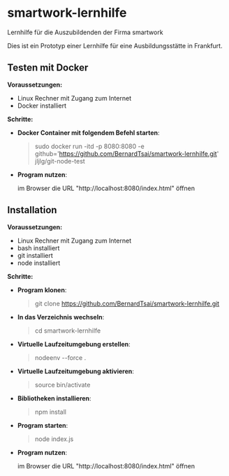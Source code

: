 # smartwork-lernhilfe
Lernhilfe für die Auszubildenden der Firma smartwork

Dies ist ein Prototyp einer Lernhilfe für eine Ausbildungsstätte in Frankfurt.


Testen mit Docker
---------------------

**Voraussetzungen:**
- Linux Rechner mit Zugang zum Internet
- Docker installiert

**Schritte:**
- **Docker Container mit folgendem Befehl starten**:
  > sudo docker run -itd -p 8080:8080 -e github='https://github.com/BernardTsai/smartwork-lernhilfe.git' jljlg/git-node-test

- **Program nutzen**:

  im Browser die URL "http://localhost:8080/index.html" öffnen


Installation
------------

**Voraussetzungen:**
- Linux Rechner mit Zugang zum Internet
- bash installiert
- git installiert
- node installiert

**Schritte:**
- **Program klonen**:   

  > git clone https://github.com/BernardTsai/smartwork-lernhilfe.git

- **In das Verzeichnis wechseln**:

  > cd smartwork-lernhilfe

- **Virtuelle Laufzeitumgebung erstellen**:

  > nodeenv --force .

- **Virtuelle Laufzeitumgebung aktivieren**:

  > source bin/activate

- **Bibliotheken installieren**:

  > npm install

- **Program starten**:

  > node index.js

- **Program nutzen**:

  im Browser die URL "http://localhost:8080/index.html" öffnen
